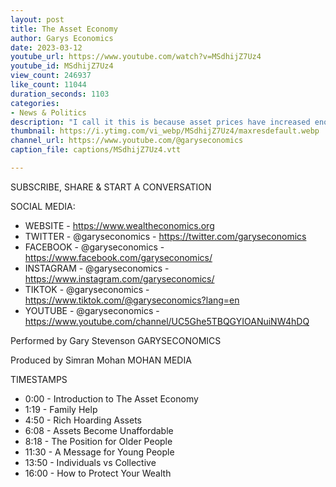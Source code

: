 ```yaml
---
layout: post
title: The Asset Economy
author: Garys Economics
date: 2023-03-12
youtube_url: https://www.youtube.com/watch?v=MSdhijZ7Uz4
youtube_id: MSdhijZ7Uz4
view_count: 246937
like_count: 11044
duration_seconds: 1103
categories:
- News & Politics
description: "I call it this is because asset prices have increased enormously in the last 30 years and wages have only increased a bit we have moved into a new kind of economy where increasingly the work that you do is not really that important for determining how rich you are, increasingly the only thing that matters is how many assets your family has"
thumbnail: https://i.ytimg.com/vi_webp/MSdhijZ7Uz4/maxresdefault.webp
channel_url: https://www.youtube.com/@garyseconomics
caption_file: captions/MSdhijZ7Uz4.vtt

---
```


SUBSCRIBE, SHARE & START A CONVERSATION


SOCIAL MEDIA:
- WEBSITE - https://www.wealtheconomics.org
- TWITTER - @garyseconomics - https://twitter.com/garyseconomics
- FACEBOOK - @garyseconomics - https://www.facebook.com/garyseconomics/
- INSTAGRAM - @garyseconomics - https://www.instagram.com/garyseconomics/
- TIKTOK - @garyseconomics - https://www.tiktok.com/@garyseconomics?lang=en
- YOUTUBE - @garyseconomics - https://www.youtube.com/channel/UC5Ghe5TBQGYIOANuiNW4hDQ


Performed by Gary Stevenson
GARYSECONOMICS


Produced by Simran Mohan
MOHAN MEDIA


TIMESTAMPS
- 0:00 - Introduction to The Asset Economy
- 1:19 - Family Help
- 4:50 - Rich Hoarding Assets
- 6:08 - Assets Become Unaffordable
- 8:18 - The Position for Older People
- 11:30 - A Message for Young People
- 13:50 - Individuals vs Collective
- 16:00 - How to Protect Your Wealth
